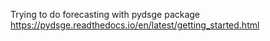 Trying to do forecasting with pydsge package
https://pydsge.readthedocs.io/en/latest/getting_started.html
